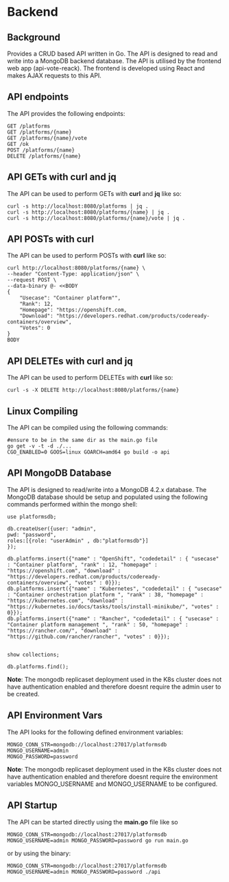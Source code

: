 # Backend

## Background
Provides a CRUD based API written in Go. The API is designed to read and write into a MongoDB backend database. The API is utilised by the frontend web app (api-vote-reack). The frontend is developed using React and makes AJAX requests to this API.

## API endpoints
The API provides the following endpoints:
```
GET /platforms
GET /platforms/{name}
GET /platforms/{name}/vote
GET /ok
POST /platforms/{name}
DELETE /platforms/{name}
```

## API GETs with curl and jq
The API can be used to perform GETs with **curl** and **jq** like so:
```
curl -s http://localhost:8080/platforms | jq .
curl -s http://localhost:8080/platforms/{name} | jq .
curl -s http://localhost:8080/platforms/{name}/vote | jq .
```

## API POSTs with curl
The API can be used to perform POSTs with **curl** like so:
```
curl http://localhost:8080/platforms/{name} \
--header "Content-Type: application/json" \
--request POST \
--data-binary @- <<BODY
{
    "Usecase": "Container platform"",
    "Rank": 12,
    "Homepage": "https://openshift.com,
    "Download": "https://developers.redhat.com/products/codeready-containers/overview",
    "Votes": 0
}
BODY
```

## API DELETEs with curl and jq
The API can be used to perform DELETEs with **curl** like so:
```
curl -s -X DELETE http://localhost:8080/platforms/{name}
```

## Linux Compiling
The API can be compiled using the following commands:
```
#ensure to be in the same dir as the main.go file
go get -v -t -d ./...
CGO_ENABLED=0 GOOS=linux GOARCH=amd64 go build -o api
```

## API MongoDB Database
The API is designed to read/write into a MongoDB 4.2.x database. The MongoDB database should be setup and populated using the following commands performed within the mongo shell:
```
use platformsdb;

db.createUser({user: "admin",
pwd: "password",
roles:[{role: "userAdmin" , db:"platformsdb"}]
});

db.platforms.insert({"name" : "OpenShift", "codedetail" : { "usecase" : "Container platform", "rank" : 12, "homepage" : "https://openshift.com", "download" : "https://developers.redhat.com/products/codeready-containers/overview", "votes" : 0}});
db.platforms.insert({"name" : "Kubernetes", "codedetail" : { "usecase" : "Container orchestration platform ", "rank" : 38, "homepage" : "https://kubernetes.com", "download" : "https://kubernetes.io/docs/tasks/tools/install-minikube/", "votes" : 0}});
db.platforms.insert({"name" : "Rancher", "codedetail" : { "usecase" : "Container platform management ", "rank" : 50, "homepage" : "https://rancher.com/", "download" : "https://github.com/rancher/rancher", "votes" : 0}});


show collections;

db.platforms.find();
```
**Note**: The mongodb replicaset deployment used in the K8s cluster does not have authentication enabled and therefore doesnt require the admin user to be created.

## API Environment Vars
The API looks for the following defined environment variables:
```
MONGO_CONN_STR=mongodb://localhost:27017/platformsdb
MONGO_USERNAME=admin
MONGO_PASSWORD=password
```
**Note**: The mongodb replicaset deployment used in the K8s cluster does not have authentication enabled and therefore doesnt require the environment variables MONGO_USERNAME and MONGO_USERNAME to be configured.

## API Startup
The API can be started directly using the **main.go** file like so
```
MONGO_CONN_STR=mongodb://localhost:27017/platformsdb MONGO_USERNAME=admin MONGO_PASSWORD=password go run main.go
```
or by using the binary:
```
MONGO_CONN_STR=mongodb://localhost:27017/platformsdb MONGO_USERNAME=admin MONGO_PASSWORD=password ./api
```

